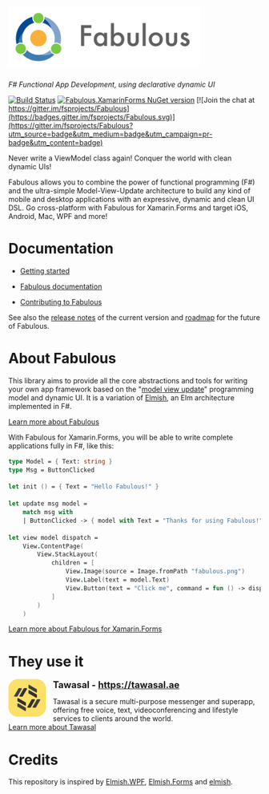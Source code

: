 # <img src="logo/logo-title.png" height="120px" alt="Fabulous" />

*F# Functional App Development, using declarative dynamic UI*

 [![Build Status](https://dev.azure.com/timothelariviere/Fabulous/_apis/build/status/Full%20Build?branchName=master)](https://dev.azure.com/timothelariviere/Fabulous/_build/latest?definitionId=7&branchName=master) [![Fabulous.XamarinForms NuGet version](https://badge.fury.io/nu/Fabulous.XamarinForms.svg)](https://badge.fury.io/nu/Fabulous.XamarinForms) [![Join the chat at https://gitter.im/fsprojects/Fabulous](https://badges.gitter.im/fsprojects/Fabulous.svg)](https://gitter.im/fsprojects/Fabulous?utm_source=badge&utm_medium=badge&utm_campaign=pr-badge&utm_content=badge)

Never write a ViewModel class again! Conquer the world with clean dynamic UIs!

Fabulous allows you to combine the power of functional programming (F#) and the ultra-simple Model-View-Update architecture to build any kind of mobile and desktop applications with an expressive, dynamic and clean UI DSL. Go cross-platform with Fabulous for Xamarin.Forms and target iOS, Android, Mac, WPF and more!

# Documentation

* [Getting started](https://fsprojects.github.io/Fabulous/Fabulous.XamarinForms/index.html#getting-started)

* [Fabulous documentation](https://fsprojects.github.io/Fabulous/)

* [Contributing to Fabulous](.github/GETTING_STARTED.md)

See also the [release notes](RELEASE_NOTES.md) of the current version and [roadmap](ROADMAP.md) for the future of Fabulous.

# About Fabulous

This library aims to provide all the core abstractions and tools for writing your own app framework based on the "[model view update](https://guide.elm-lang.org/architecture/)" programming model and dynamic UI. It is a variation of [Elmish](https://elmish.github.io/), an Elm architecture implemented in F#.

[Learn more about Fabulous](FABULOUS.md)

With Fabulous for Xamarin.Forms, you will be able to write complete applications fully in F#, like this:
```fsharp
type Model = { Text: string }
type Msg = ButtonClicked

let init () = { Text = "Hello Fabulous!" }

let update msg model =
    match msg with
    | ButtonClicked -> { model with Text = "Thanks for using Fabulous!" }

let view model dispatch =
    View.ContentPage(
        View.StackLayout(
            children = [
                View.Image(source = Image.fromPath "fabulous.png")
                View.Label(text = model.Text)
                View.Button(text = "Click me", command = fun () -> dispatch ButtonClicked)
            ]
        )
    )
```

[Learn more about Fabulous for Xamarin.Forms](https://github.com/fsprojects/Fabulous/tree/master/Fabulous.XamarinForms)

# They use it

<img alt="Tawasal" src="docs/assets/apps-using-fabulous/tawasal/logo.png" style="float:left;margin-right:1em" height="75" />

<div style="font-size:1.30em;font-weight:bold;">Tawasal - <a href="https://tawasal.ae">https://tawasal.ae</a></div>

Tawasal is a secure multi-purpose messenger and superapp, offering free voice, text, videoconferencing and lifestyle services to clients around the world.  
[Learn more about Tawasal](https://fsprojects.github.io/Fabulous/Fabulous.XamarinForms/they-use-it.html#Tawasal)

# Credits
This repository is inspired by [Elmish.WPF](https://github.com/Prolucid/Elmish.WPF), [Elmish.Forms](https://github.com/dboris/elmish-forms) and [elmish](https://github.com/elmish/elmish).
